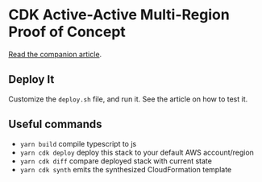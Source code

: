# CDK Active-Active Multi-Region Proof of Concept

[Read the companion article](https://bahr.dev/2022/04/08/multi-region-active-active-cdk).

## Deploy It

Customize the `deploy.sh` file, and run it. See the article on how to test it.

## Useful commands

* `yarn build`   compile typescript to js
* `yarn cdk deploy`      deploy this stack to your default AWS account/region
* `yarn cdk diff`        compare deployed stack with current state
* `yarn cdk synth`       emits the synthesized CloudFormation template
